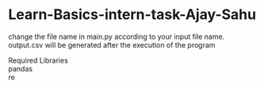 # Learn-Basics-intern-task-Ajay-Sahu

change the file name in main.py according to your input file name.<br>
output.csv will be generated after the execution of the program

Required Libraries<br>
  pandas<br>
  re

